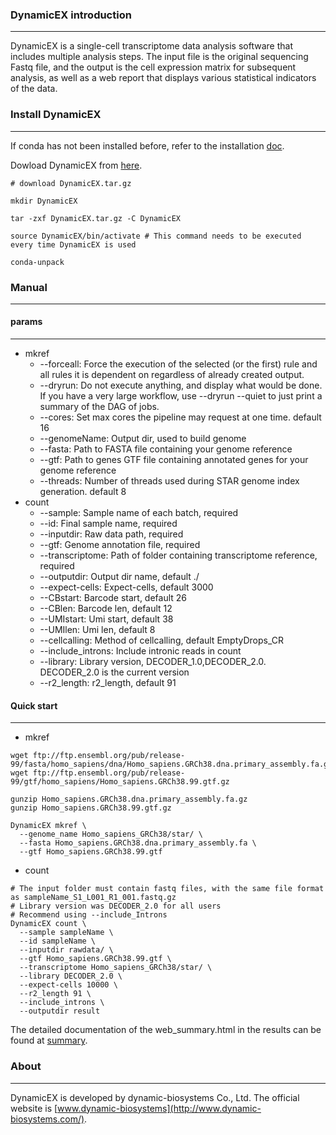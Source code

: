 ### DynamicEX introduction

---

DynamicEX is a single-cell transcriptome data analysis software that includes multiple analysis steps. The input file is the original sequencing Fastq file, and the output is the cell expression matrix for subsequent analysis, as well as a web report that displays various statistical indicators of the data.

### Install DynamicEX

----

If conda has not been installed before, refer to the installation [doc](https://docs.conda.io/projects/miniconda/en/latest/miniconda-install.html).

Dowload DynamicEX from [here](https://github.com/DynamicBiosystems/DynamicEX/releases/tag/v1.0.3).

```shell
# download DynamicEX.tar.gz

mkdir DynamicEX

tar -zxf DynamicEX.tar.gz -C DynamicEX

source DynamicEX/bin/activate # This command needs to be executed every time DynamicEX is used

conda-unpack
```

### Manual

---

#### params

---

- mkref
  - --forceall: Force the execution of the selected (or the first) rule and all rules it is dependent on regardless of already created output.
  - --dryrun: Do not execute anything, and display what would be done. If you have a very large workflow, use --dryrun --quiet to just print a summary of the DAG of jobs.
  - --cores: Set max cores the pipeline may request at one time. default 16
  - --genomeName: Output dir, used to build genome
  - --fasta: Path to FASTA file containing your genome reference
  - --gtf: Path to genes GTF file containing annotated genes for your genome reference
  - --threads: Number of threads used during STAR genome index generation. default 8
- count
  - --sample: Sample name of each batch, required
  - --id: Final sample name, required
  - --inputdir: Raw data path, required
  - --gtf: Genome annotation file, required
  - --transcriptome: Path of folder containing transcriptome reference, required
  - --outputdir: Output dir name, default ./
  - --expect-cells: Expect-cells, default 3000
  - --CBstart: Barcode start, default 26
  - --CBlen: Barcode len, default 12
  - --UMIstart: Umi start, default 38
  - --UMIlen: Umi len, default 8
  - --cellcalling: Method of cellcalling, default EmptyDrops_CR
  - --include_introns: Include intronic reads in count
  - --library: Library version, DECODER_1.0,DECODER_2.0. DECODER_2.0 is the current version
  - --r2_length: r2_length, default 91


#### Quick start

---

- mkref

```shell
wget ftp://ftp.ensembl.org/pub/release-99/fasta/homo_sapiens/dna/Homo_sapiens.GRCh38.dna.primary_assembly.fa.gz
wget ftp://ftp.ensembl.org/pub/release-99/gtf/homo_sapiens/Homo_sapiens.GRCh38.99.gtf.gz

gunzip Homo_sapiens.GRCh38.dna.primary_assembly.fa.gz
gunzip Homo_sapiens.GRCh38.99.gtf.gz

DynamicEX mkref \
  --genome_name Homo_sapiens_GRCh38/star/ \
  --fasta Homo_sapiens.GRCh38.dna.primary_assembly.fa \
  --gtf Homo_sapiens.GRCh38.99.gtf
```

- count

```shell
# The input folder must contain fastq files, with the same file format as sampleName_S1_L001_R1_001.fastq.gz
# Library version was DECODER_2.0 for all users
# Recommend using --include_Introns
DynamicEX count \
  --sample sampleName \
  --id sampleName \
  --inputdir rawdata/ \
  --gtf Homo_sapiens.GRCh38.99.gtf \
  --transcriptome Homo_sapiens_GRCh38/star/ \
  --library DECODER_2.0 \
  --expect-cells 10000 \
  --r2_length 91 \
  --include_introns \
  --outputdir result
```

The detailed documentation of the web_summary.html in the results can be found at [summary](https://github.com/DynamicBiosystems/DynamicEX/blob/main/doc/web_summary.md).

### About

---

DynamicEX is developed by dynamic-biosystems Co., Ltd. The official website is [www.dynamic-biosystems](http://www.dynamic-biosystems.com/).







